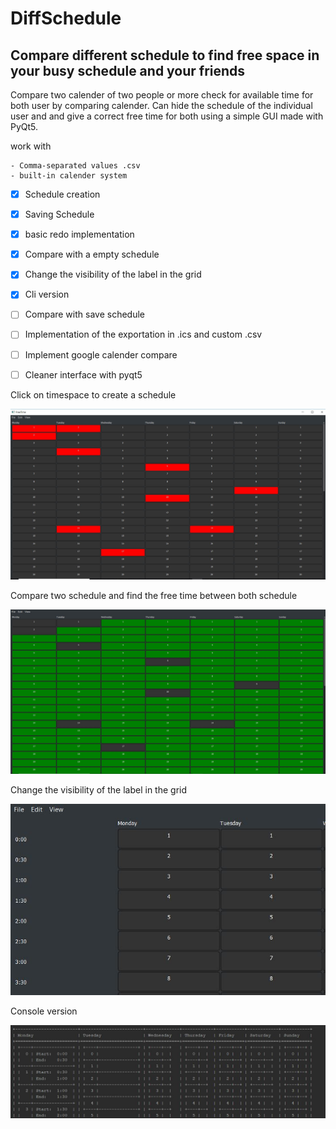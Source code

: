 # DiffSchedule
## Compare different schedule to find free space in your busy schedule and your friends

Compare two calender of two people or more check for available time for both user by comparing calender. 
Can hide the schedule of the individual user and and give a correct free time for both using a simple GUI made with PyQt5.

work with 

    - Comma-separated values .csv
    - built-in calender system

- [x] Schedule creation
- [x] Saving Schedule
- [x] basic redo implementation
- [x] Compare with a empty schedule 
- [x] Change the visibility of the label in the grid
- [x] Cli version
- [ ] Compare with save schedule
- [ ] Implementation of the exportation in .ics and custom .csv
- [ ] Implement google calender compare
- [ ] Cleaner interface with pyqt5


Click on timespace to create a schedule

![Schedule](/image/schedule.jpg)

Compare two schedule and find the free time between both schedule


![Free](/image/free_schedule.jpg)

Change the visibility of the label in the grid

![Label](/image/label.jpg)

Console version 

![cli](/image/cli.jpg)